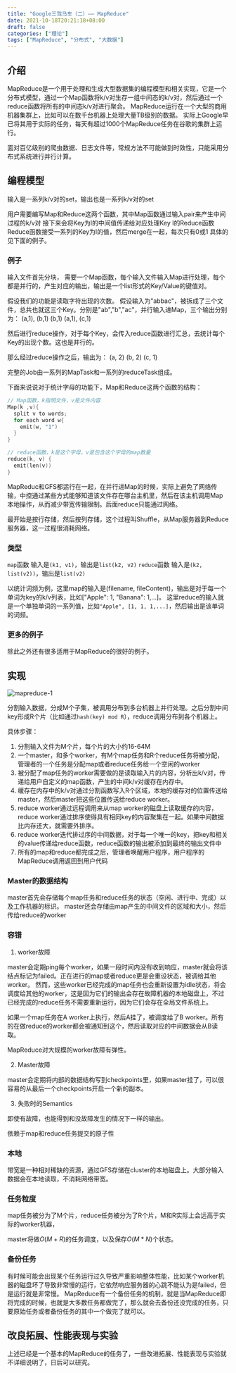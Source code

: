 ```yaml
---
title: "Google三驾马车（二）—— MapReduce"
date: 2021-10-18T20:21:18+08:00
draft: false
categories: ["理论"]
tags: ["MapReduce", "分布式", "大数据"]
---
```


## 介绍

MapReduce是一个用于处理和生成大型数据集的编程模型和相关实现，它是一个分布式模型，通过一个Map函数将k/v对生存一组中间态的k/v对，然后通过一个reduce函数将所有的中间态k/v对进行聚合。
MapReduce运行在一个大型的商用机器集群上，比如可以在数千台机器上处理大量TB级别的数据。
实际上Google早已将其用于实际的任务，每天有超过1000个MapReduce任务在谷歌的集群上运行。

面对百亿级别的爬虫数据、日志文件等，常规方法不可能做到时效性，只能采用分布式系统进行并行计算。

## 编程模型

输入是一系列k/v对的set，输出也是一系列k/v对的set

用户需要编写Map和Reduce这两个函数，其中Map函数通过输入pair来产生中间过程的k/v对
接下来会将Key为I的中间值传递给对应处理Key I的Reduce函数
Reduce函数接受一系列的Key为I的值，然后merge在一起，每次只有0或1
具体的见下面的例子。

### 例子

输入文件首先分块，
需要一个Map函数，每个输入文件输入Map进行处理，每个都是并行的，产生对应的输出，输出是一个list形式的Key/Value的键值对。

假设我们的功能是读取字符出现的次数。
假设输入为"abbac"，被拆成了三个文件，总共也就这三个Key。分别是"ab","b","ac"，并行输入进Map，三个输出分别为：
(a,1), (b,1)
(b,1)
(a,1), (c,1)

然后进行reduce操作，对于每个Key，会传入reduce函数进行汇总，去统计每个Key的出现个数。这也是并行的。

那么经过reduce操作之后，输出为：
(a, 2)
(b, 2)
(c, 1)

完整的Job由一系列的MapTask和一系列的reduceTask组成。

下面来说说对于统计字母的功能下，Map和Reduce这两个函数的结构：
```C++
// Map函数，k指明文件，v是文件内容
Map(k ,v){
  split v to words;
  for each word w{
    emit(w, "1")
  }
}
```

```C++
// reduce函数，k是这个字母，v是包含这个字母的map数量
reduce(k, v) {
  emit(len(v))
}
```

MapReduc和GFS都运行在一起，在并行进Map的时候，实际上避免了网络传输，中控通过某些方式能够知道该文件存在哪台主机里，然后在该主机调用Map本地操作，从而减少带宽传输限制。后面reduce只能通过网络。

最开始是按行存储，然后按列存储，这个过程叫Shuffle，从Map服务器到Reduce服务器，这一过程很消耗网络。

### 类型

`map`函数 输入是`(k1, v1)`，输出是`list(k2, v2)`
`reduce`函数 输入是`(k2, list(v2))`，输出是`list(v2)`

以统计词频为例，这里map的输入是(filename, fileContent)，输出是对于每一个单词为key的k/v列表，比如["Apple": 1, "Banana": 1,...]。
这里reduce的输入就是一个单独单词的一系列值，比如`"Apple", [1, 1, 1,...]`，然后输出是该单词的词频。

### 更多的例子

除此之外还有很多适用于MapReduce的很好的例子。

## 实现

![mapreduce-1](https://res.cloudinary.com/dbmkzs2ez/image/upload/v1640192780/mapreduce-1.png)

分割输入数据，分成M个子集，被调用分布到多台机器上并行处理。之后分割中间key形成R个片（比如通过`hash(key) mod R`），reduce调用分布到各个机器上。

具体步骤：
1. 分割输入文件为M个片，每个片的大小约16-64M
2. 一个master，和多个worker，有M个map任务和R个reduce任务将被分配，管理者的一个任务是分配map或者reduce任务给一个空闲的worker
3. 被分配了map任务的worker需要做的是读取输入片的内容，分析出k/v对，传递给用户自定义的map函数，产生的中间k/v对缓存在内存中。
4. 缓存在内存中的k/v对通过分割函数写入R个区域，本地的缓存对的位置传送给master，然后master把这些位置传送给reduce worker。
5. reduce worker通过远程调用来从map worker的磁盘上读取缓存的内容，reduce worker通过排序使得具有相同key的内容聚集在一起。如果中间数据比内存还大，就需要外排序。
6. reduce worker迭代排过序的中间数据，对于每一个唯一的key，把key和相关的value传递给reduce函数，reduce函数的输出被添加到最终的输出文件中
7. 所有的map和reduce都完成之后，管理者唤醒用户程序，用户程序的MapReduce调用返回到用户代码

### Master的数据结构

master首先会存储每个map任务和reduce任务的状态（空闲、进行中、完成）以及工作机器的标识。
master还会存储由map产生的中间文件的区域和大小，然后传给reduce的worker

### 容错

1. worker故障

master会定期ping每个worker，如果一段时间内没有收到响应，master就会将该结点标记为failed。正在进行的map或者reduce更是会重设状态，被调给其他worker。
然而，这些worker已经完成的map任务也会重新设置为idle状态，将会调度给其他的worker，这是因为它们的输出会存在故障机器的本地磁盘上，不过已经完成的reduce任务不需要重新运行，因为它们会存在全局文件系统上。

如果一个map任务在A worker上执行，然后A挂了，被调度给了B worker。所有的在做reduce的worker都会被通知到这个，然后读取对应的中间数据会从B读取。

MapReduce对大规模的worker故障有弹性。

2. Master故障

master会定期将内部的数据结构写到checkpoints里，如果master挂了，可以很容易的从最后一个checkpoints开启一个新的副本。

3. 失败时的Semantics

即使有故障，也能得到和没故障发生的情况下一样的输出。

依赖于map和reduce任务提交的原子性

### 本地

带宽是一种相对稀缺的资源，通过GFS存储在cluster的本地磁盘上。大部分输入数据会在本地读取，不消耗网络带宽。

### 任务粒度

map任务被分为了M个片，reduce任务被分为了R个片，M和R实际上会远高于实际的worker机器，

master将做$O(M+R)$的任务调度，以及保存$O(M*N)$个状态。

### 备份任务

有时候可能会出现某个任务运行过久导致严重影响整体性能，比如某个worker机器的磁盘坏了导致非常慢的运行，它依然响应服务器的心跳不能认为是failed，但是运行就是非常慢。
MapReduce有一个备份任务的机制，就是当MapReduce即将完成的时候，也就是大多数任务都做完了，那么就会去备份还没完成的任务，只要原始任务或者备份任务的其中一个做完了就可以。

## 改良拓展、性能表现与实验

上述已经是一个基本的MapReduce的任务了，一些改进拓展、性能表现与实验就不详细说明了，日后可以研究。
